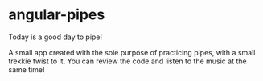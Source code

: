 # angular-pipes


Today is a good day to pipe!


A small app created with the sole purpose of practicing pipes, with a small trekkie twist to it. You can review the code and listen to the music at the same time!

